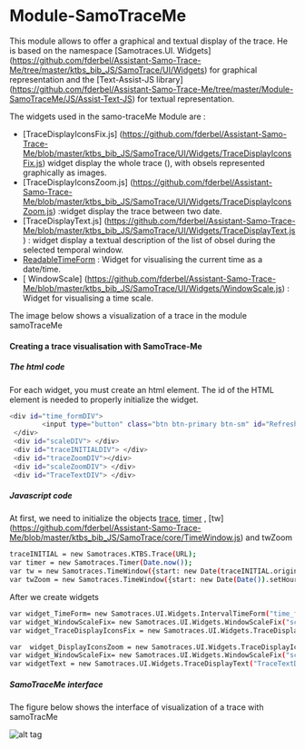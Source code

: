  Module-SamoTraceMe
=========

This module allows to offer a graphical and textual display of the trace.
He is based on the namespace [Samotraces.UI. Widgets] (https://github.com/fderbel/Assistant-Samo-Trace-Me/tree/master/ktbs_bib_JS/SamoTrace/UI/Widgets) for graphical representation and the [Text-Assist-JS library] (https://github.com/fderbel/Assistant-Samo-Trace-Me/tree/master/Module-SamoTraceMe/JS/Assist-Text-JS) for textual representation.


The widgets used in the samo-traceMe Module are : 
  - [TraceDisplayIconsFix.js] (https://github.com/fderbel/Assistant-Samo-Trace-Me/blob/master/ktbs_bib_JS/SamoTrace/UI/Widgets/TraceDisplayIconsFix.js) widget display the whole trace (), with obsels represented graphically as images.
  - [TraceDisplayIconsZoom.js] (https://github.com/fderbel/Assistant-Samo-Trace-Me/blob/master/ktbs_bib_JS/SamoTrace/UI/Widgets/TraceDisplayIconsZoom.js) :widget display the trace between two date.
  - [TraceDisplayText.js] (https://github.com/fderbel/Assistant-Samo-Trace-Me/blob/master/ktbs_bib_JS/SamoTrace/UI/Widgets/TraceDisplayText.js) : widget display a textual description of the list of obsel during the selected temporal window.
  - [ReadableTimeForm](https://github.com/fderbel/Assistant-Samo-Trace-Me/blob/master/ktbs_bib_JS/SamoTrace/UI/Widgets/IntervalTimeForm.js) : Widget for visualising the current time as a date/time.
  - [ WindowScale] (https://github.com/fderbel/Assistant-Samo-Trace-Me/blob/master/ktbs_bib_JS/SamoTrace/UI/Widgets/WindowScale.js) : Widget for visualising a time scale.
  
The image below shows a visualization of a trace in the module samoTraceMe


#### Creating a trace visualisation with SamoTrace-Me

##### The html code
For each widget, you must create an html element. The id of the HTML element is needed to properly initialize the widget.
```sh
<div id="time_formDIV">
        <input type="button" class="btn btn-primary btn-sm" id="Refresh" value="Refresh trace" style="float: right"/>
 </div>
 <div id="scaleDIV"> </div>
 <div id="traceINITIALDIV"> </div>
 <div id="traceZoomDIV"></div>
 <div id="scaleZoomDIV"> </div>
 <div id="TraceTextDIV"> </div>
```

##### Javascript code
At first, we need to initialize the objects [trace](https://github.com/fderbel/Assistant-Samo-Trace-Me/blob/master/ktbs_bib_JS/SamoTrace/core/KTBS.Trace.js), [timer](https://github.com/fderbel/Assistant-Samo-Trace-Me/blob/master/ktbs_bib_JS/SamoTrace/core/Timer.js) , [tw] (https://github.com/fderbel/Assistant-Samo-Trace-Me/blob/master/ktbs_bib_JS/SamoTrace/core/TimeWindow.js) and twZoom
```sh
traceINITIAL = new Samotraces.KTBS.Trace(URL);
var timer = new Samotraces.Timer(Date.now());
var tw = new Samotraces.TimeWindow({start: new Date(traceINITIAL.origin).getTime(), end: Date.now()});
var twZoom = new Samotraces.TimeWindow({start: new Date(Date()).setHours(new Date (Date()).getHours()-2), end: Date.now()});
```
After we create widgets 

```sh
var widget_TimeForm= new Samotraces.UI.Widgets.IntervalTimeForm("time_formDIV",twZoom);
var widget_WindowScaleFix= new Samotraces.UI.Widgets.WindowScaleFix("scaleDIV",tw);
var widget_TraceDisplayIconsFix = new Samotraces.UI.Widgets.TraceDisplayIconsFix("traceINITIALDIV",traceINITIAL,tw,twZoom,options);

var  widget_DisplayIconsZoom = new Samotraces.UI.Widgets.TraceDisplayIconsZoom("traceZoomDIV",traceINITIAL,twZoom,options);
var widget_WindowScaleFix= new Samotraces.UI.Widgets.WindowScaleFix("scaleZoomDIV",twZoom);
var widgetText = new Samotraces.UI.Widgets.TraceDisplayText("TraceTextDIV",traceINITIAL,twZoom);
```
##### SamoTraceMe interface
The figure below shows the interface of visualization  of a trace with samoTracMe

![alt tag](https://github.com/fderbel/Assistant-Samo-Trace-Me/blob/master/images/Img2.png)
